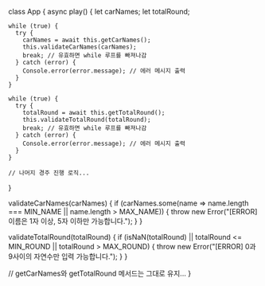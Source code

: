 class App {
  async play() {
    let carNames;
    let totalRound;
    
    while (true) {
      try {
        carNames = await this.getCarNames();
        this.validateCarNames(carNames);
        break; // 유효하면 while 루프를 빠져나감
      } catch (error) {
        Console.error(error.message); // 에러 메시지 출력
      }
    }

    while (true) {
      try {
        totalRound = await this.getTotalRound();
        this.validateTotalRound(totalRound);
        break; // 유효하면 while 루프를 빠져나감
      } catch (error) {
        Console.error(error.message); // 에러 메시지 출력
      }
    }

    // 나머지 경주 진행 로직...
  }

  validateCarNames(carNames) {
    if (carNames.some(name => name.length === MIN_NAME || name.length > MAX_NAME)) {
      throw new Error("[ERROR] 이름은 1자 이상, 5자 이하만 가능합니다.");
    }
  }

  validateTotalRound(totalRound) {
    if (isNaN(totalRound) || totalRound <= MIN_ROUND || totalRound > MAX_ROUND) {
      throw new Error("[ERROR] 0과 9사이의 자연수만 입력 가능합니다.");
    }
  }
  
  // getCarNames와 getTotalRound 메서드는 그대로 유지...
}
